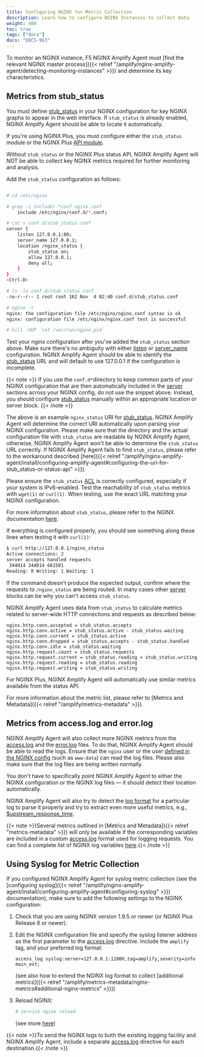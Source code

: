 ```yaml
---
title: Configuring NGINX for Metric Collection
description: Learn how to configure NGINX Instances to collect data.
weight: 400
toc: true
tags: ["docs"]
docs: "DOCS-963"
---
```


To monitor an NGINX instance, F5 NGINX Amplify Agent must [find the relevant NGINX master process]({{< relref "/amplify/nginx-amplify-agent/detecting-monitoring-instances" >}}) and determine its key characteristics.

## Metrics from stub_status

You must define [stub_status](http://nginx.org/en/docs/http/ngx_http_stub_status_module.html) in your NGINX configuration for key NGINX graphs to appear in the web interface. If `stub_status` is already enabled, NGINX Amplify Agent should be able to locate it automatically.

If you're using NGINX Plus, you must configure either the `stub_status` module or the NGINX Plus [API module](http://nginx.org/en/docs/http/ngx_http_api_module.html).

Without `stub_status` or the NGINX Plus status API, NGINX Amplify Agent will NOT be able to collect key NGINX metrics required for further monitoring and analysis.

Add the `stub_status` configuration as follows:

```bash

# cd /etc/nginx

# grep -i include\.*conf nginx.conf
    include /etc/nginx/conf.d/*.conf;

# cat > conf.d/stub_status.conf
server {
    listen 127.0.0.1:80;
    server_name 127.0.0.1;
    location /nginx_status {
        stub_status on;
        allow 127.0.0.1;
        deny all;
    }
}
<Ctrl-D>

# ls -la conf.d/stub_status.conf
-rw-r--r-- 1 root root 162 Nov  4 02:40 conf.d/stub_status.conf

# nginx -t
nginx: the configuration file /etc/nginx/nginx.conf syntax is ok
nginx: configuration file /etc/nginx/nginx.conf test is successful

# kill -HUP `cat /var/run/nginx.pid`
```

Test your nginx configuration after you've added the `stub_status` section above. Make sure there's no ambiguity with either [listen](http://nginx.org/en/docs/http/ngx_http_core_module.html#listen) or [server_name](http://nginx.org/en/docs/http/ngx_http_core_module.html#server_name) configuration. NGINX Amplify Agent should be able to identify the [stub_status](http://nginx.org/en/docs/http/ngx_http_stub_status_module.html) URL and will default to use 127.0.0.1 if the configuration is incomplete.

{{< note >}} If you use the `conf.d*`directory to keep common parts of your NGINX configuration that are then automatically included in the [server](http://nginx.org/en/docs/http/ngx_http_core_module.html#server) sections across your NGINX config, do not use the snippet above. Instead, you should configure [stub_status](http://nginx.org/en/docs/http/ngx_http_stub_status_module.html) manually within an appropriate location or server block. {{< /note >}}

The above is an example `nginx_status` URI for [stub_status](http://nginx.org/en/docs/http/ngx_http_stub_status_module.html). NGINX Amplify Agent will determine the correct URI automatically upon parsing your NGINX configuration. Please make sure that the directory and the actual configuration file with `stub_status` are readable by NGINX Amplify Agent; otherwise, NGINX Amplify Agent won't be able to determine the `stub_status` URL correctly. If NGINX Amplify Agent fails to find `stub_status`, please refer to the workaround described [here]({{< relref "/amplify/nginx-amplify-agent/install/configuring-amplify-agent#configuring-the-url-for-stub_status-or-status-api" >}}).

Please ensure the `stub_status` [ACL](http://nginx.org/en/docs/http/ngx_http_access_module.html) is correctly configured, especially if your system is IPv6-enabled. Test the reachability of `stub_status` metrics with `wget(1)` or `curl(1)`. When testing, use the exact URL matching your NGINX configuration.

For more information about `stub_status`, please refer to the NGINX documentation [here](http://nginx.org/en/docs/http/ngx_http_stub_status_module.html).

If everything is configured properly, you should see something along these lines when testing it with `curl(1)`:

```bash
$ curl http://127.0.0.1/nginx_status
Active connections: 2
server accepts handled requests
 344014 344014 661581
Reading: 0 Writing: 1 Waiting: 1
```

If the command doesn't produce the expected output, confirm where the requests to `/nginx_status` are being routed. In many cases other [server](http://nginx.org/en/docs/http/ngx_http_core_module.html#server) blocks can be why you can't access `stub_status`.

NGINX Amplify Agent uses data from `stub_status` to calculate metrics related to server-wide HTTP connections and requests as described below:

```nginx
nginx.http.conn.accepted = stub_status.accepts
nginx.http.conn.active = stub_status.active - stub_status.waiting
nginx.http.conn.current = stub_status.active
nginx.http.conn.dropped = stub_status.accepts - stub_status.handled
nginx.http.conn.idle = stub_status.waiting
nginx.http.request.count = stub_status.requests
nginx.http.request.current = stub_status.reading + stub_status.writing
nginx.http.request.reading = stub_status.reading
nginx.http.request.writing = stub_status.writing
```

For NGINX Plus, NGINX Amplify Agent will automatically use similar metrics available from the status API.

For more information about the metric list, please refer to [Metrics and Metadata]({{< relref "/amplify/metrics-metadata" >}}).

## Metrics from access.log and error.log

NGINX Amplify Agent will also collect more NGINX metrics from the [access.log](http://nginx.org/en/docs/http/ngx_http_log_module.html) and the [error.log](http://nginx.org/en/docs/ngx_core_module.html#error_log) files. To do that, NGINX Amplify Agent should be able to read the logs. Ensure that the `nginx` user or the user [defined in the NGINX config](http://nginx.org/en/docs/ngx_core_module.html#user) (such as `www-data`) can read the log files. Please also make sure that the log files are being written normally.

You don't have to specifically point NGINX Amplify Agent to either the NGINX configuration or the NGINX log files — it should detect their location automatically.

NGINX Amplify Agent will also try to detect the [log format](http://nginx.org/en/docs/http/ngx_http_log_module.html#log_format) for a particular log to parse it properly and try to extract even more useful metrics, e.g., [$upstream_response_time](http://nginx.org/en/docs/http/ngx_http_upstream_module.html#var_upstream_response_time).

{{< note >}}Several metrics outlined in [Metrics and Metadata]({{< relref "metrics-metadata" >}}) will only be available if the corresponding variables are included in a custom [access.log](http://nginx.org/en/docs/http/ngx_http_log_module.html) format used for logging requests. You can find a complete list of NGINX log variables [here](http://nginx.org/en/docs/varindex.html).{{< /note >}}

## Using Syslog for Metric Collection

If you configured NGINX Amplify Agent for syslog metric collection (see the [configuring syslog]({{< relref "/amplify/nginx-amplify-agent/install/configuring-amplify-agent#configuring-syslog" >}}) documentation), make sure to add the following settings to the NGINX configuration:

  1. Check that you are using NGINX version 1.9.5 or newer (or NGINX Plus Release 8 or newer).
  2. Edit the NGINX configuration file and specify the syslog listener address as the first parameter to the [access.log](http://nginx.org/en/docs/http/ngx_http_log_module.html) directive. Include the `amplify` tag, and your preferred log format:

     ```nginx
     access_log syslog:server=127.0.0.1:12000,tag=amplify,severity=info main_ext;
     ```

     (see also how to extend the NGINX log format to collect [additional metrics]({{< relref "/amplify/metrics-metadata/nginx-metrics#additional-nginx-metrics" >}}))

  3. Reload NGINX:

      ```bash
      # service nginx reload
      ```

      (see more [here](http://nginx.org/en/docs/control.html))

{{< note >}}To send the NGINX logs to both the existing logging facility and NGINX Amplify Agent, include a separate [access.log](http://nginx.org/en/docs/http/ngx_http_log_module.html) directive for each destination.{{< /note >}}
